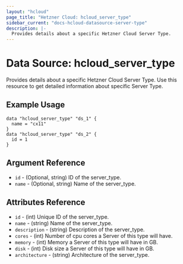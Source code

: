 ```yaml
---
layout: "hcloud"
page_title: "Hetzner Cloud: hcloud_server_type"
sidebar_current: "docs-hcloud-datasource-server-type"
description: |-
  Provides details about a specific Hetzner Cloud Server Type.
---
```

# Data Source: hcloud_server_type
Provides details about a specific Hetzner Cloud Server Type.
Use this resource to get detailed information about specific Server Type.

## Example Usage
```hcl
data "hcloud_server_type" "ds_1" {
  name = "cx11"
}
data "hcloud_server_type" "ds_2" {
  id = 1
}
```
## Argument Reference
- `id` - (Optional, string) ID of the server_type.
- `name` - (Optional, string) Name of the server_type.

## Attributes Reference
- `id` - (int) Unique ID of the server_type.
- `name` - (string) Name of the server_type.
- `description` - (string) Description of the server_type.
- `cores` - (int) Number of cpu cores a Server of this type will have.
- `memory` - (int) Memory a Server of this type will have in GB.
- `disk` - (int) Disk size a Server of this type will have in GB.
- `architecture` - (string) Architecture of the server_type.
